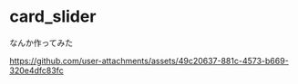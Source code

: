 # card_slider
なんか作ってみた


https://github.com/user-attachments/assets/49c20637-881c-4573-b669-320e4dfc83fc

